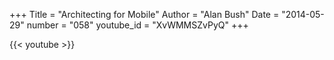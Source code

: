 +++
Title = "Architecting for Mobile"
Author = "Alan Bush"
Date = "2014-05-29"
number = "058"
youtube_id = "XvWMMSZvPyQ"
+++

{{< youtube >}}
